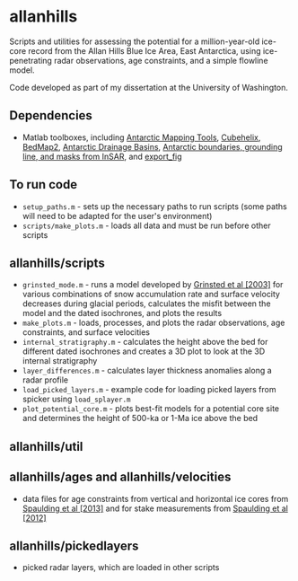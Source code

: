 # allanhills
Scripts and utilities for assessing the potential for a million-year-old ice-core record from the Allan Hills Blue Ice Area, East Antarctica, using ice-penetrating radar observations, age constraints, and a simple flowline model.

Code developed as part of my dissertation at the University of Washington.

## Dependencies
- Matlab toolboxes, including [Antarctic Mapping Tools](https://www.mathworks.com/matlabcentral/fileexchange/47638-antarctic-mapping-tools), [Cubehelix](https://www.mathworks.com/matlabcentral/fileexchange/43700-cubehelix-colormaps--beautiful--distinct--versatile-), [BedMap2](https://www.mathworks.com/matlabcentral/fileexchange/42353-bedmap2-toolbox-for-matlab), [Antarctic Drainage Basins](https://www.mathworks.com/matlabcentral/fileexchange/47639-antarctic-drainage-basins), [Antarctic boundaries, grounding line, and masks from InSAR](https://www.mathworks.com/matlabcentral/fileexchange/60246-antarctic-boundaries--grounding-line--and-masks-from-insar), and [export_fig](https://www.mathworks.com/matlabcentral/fileexchange/23629-export-fig)

## To run code
- `setup_paths.m` - sets up the necessary paths to run scripts (some paths will need to be adapted for the user's environment)
- `scripts/make_plots.m` - loads all data and must be run before other scripts

## allanhills/scripts
- `grinsted_mode.m` - runs a model developed by [Grinsted et al [2003]](http://onlinelibrary.wiley.com/doi/10.1029/2003GL017957/full) for various combinations of snow accumulation rate and surface velocity decreases during glacial periods, calculates the misfit between the model and the dated isochrones, and plots the results
- `make_plots.m` - loads, processes, and plots the radar observations, age constraints, and surface velocities 
- `internal_stratigraphy.m` - calculates the height above the bed for different dated isochrones and creates a 3D plot to look at the 3D internal stratigraphy
- `layer_differences.m` - calculates layer thickness anomalies along a radar profile
- `load_picked_layers.m` - example code for loading picked layers from spicker using `load_splayer.m`
- `plot_potential_core.m` - plots best-fit models for a potential core site and determines the height of 500-ka or 1-Ma ice above the bed

## allanhills/util

## allanhills/ages and allanhills/velocities
- data files for age constraints from vertical and horizontal ice cores from [Spaulding et al [2013]](http://www.sciencedirect.com/science/article/pii/S003358941300080X) and for stake measurements from [Spaulding et al [2012]](https://www.igsoc.org/journal/58/208/j11j176.pdf)

## allanhills/pickedlayers
- picked radar layers, which are loaded in other scripts
